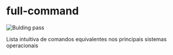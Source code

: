 # full-command

![Bulding pass](https://travis-ci.org/Eletrodos/full-command/builds/454274543?utm_source=github_status&utm_medium=notification#)

Lista intuitiva de comandos equivalentes nos principais sistemas operacionais

